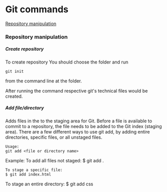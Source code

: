 # Git commands

[Repository manipulation](#repository-manipulation)

### Repository manipulation
##### Create repository
To create repository You should choose the folder and run 
```
git init
``` 
from the command line at the folder.

After running the command respective git's technical files would be created.

##### Add file/directory
Adds files in the to the staging area for Git. Before a file is available to commit to a repository, the file needs to be added to the Git index (staging area). There are a few different ways to use git add, by adding entire directories, specific files, or all unstaged files.
```
Usage:
git add <file or directory name>
```
Example:
To add all files not staged:
$ git add .
```
To stage a specific file:
$ git add index.html
```
To stage an entire directory:
$ git add css
